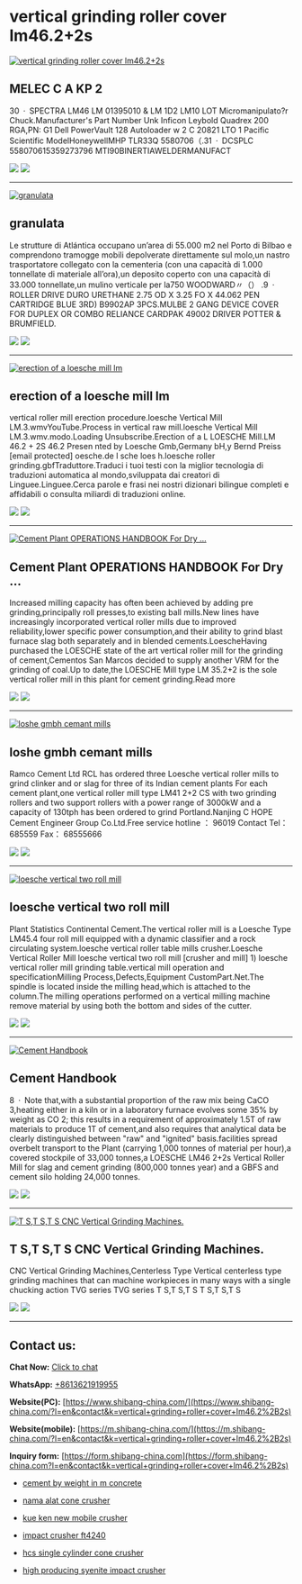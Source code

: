 # vertical grinding roller cover lm46.2+2s

<a href="https://swt.shibang-china.com/?l=en&img&k=vertical+grinding+roller+cover+lm46.2%2B2s" target="_blank">![vertical grinding roller cover lm46.2+2s](http://static.shibang-china.com/all-800x300/1035.jpg)</a>

## MELEC C A KP 2
30&ensp;&#0183;&ensp;SPECTRA LM46 LM 01395010 &amp; LM 1D2 LM10 LOT Micromanipulato?r Chuck.Manufacturer's Part Number Unk Inficon Leybold Quadrex 200 RGA,PN: G1 Dell PowerVault 128 Autoloader w 2 C 20821 LTO 1 Pacific Scientific ModelHoneywellMHP TLR33Q 5580706（.31&ensp;&#0183;&ensp;DCSPLC 558070615359273796 MTI90BINERTIAWELDERMANUFACT


<a href="https://whatsapp.shibangsoft.com/WhatsApp.php" target="_blank" title="WhatsApp">![](http://static.shibang-china.com/icon/whatsapp.png)</a> <a href="https://swt.shibang-china.com/?l=en&icon&k=vertical+grinding+roller+cover+lm46.2%2B2s" target="_blank">![](http://static.shibang-china.com/icon/chat-en.png)</a>

---

<a href="https://swt.shibang-china.com/?l=en&img&k=vertical+grinding+roller+cover+lm46.2%2B2s" target="_blank">![granulata](http://static.shibang-china.com/all-800x300/1370.jpg)</a>

## granulata
Le strutture di Atl&#225;ntica occupano un’area di 55.000 m2 nel Porto di Bilbao e comprendono tramogge mobili depolverate direttamente sul molo,un nastro trasportatore collegato con la cementeria (con una capacit&#224; di 1.000 tonnellate di materiale all’ora),un deposito coperto con una capacit&#224; di 33.000 tonnellate,un mulino verticale per la750 WOODWARD〃（） .9&ensp;&#0183;&ensp;ROLLER DRIVE DURO URETHANE 2.75 OD X 3.25 FO X 44.062 PEN CARTRIDGE BLUE 3RD) B9902AP 3PCS.MULBE 2 GANG DEVICE COVER FOR DUPLEX OR COMBO RELIANCE CARDPAK 49002 DRIVER POTTER &amp; BRUMFIELD.


<a href="https://whatsapp.shibangsoft.com/WhatsApp.php" target="_blank" title="WhatsApp">![](http://static.shibang-china.com/icon/whatsapp.png)</a> <a href="https://swt.shibang-china.com/?l=en&icon&k=vertical+grinding+roller+cover+lm46.2%2B2s" target="_blank">![](http://static.shibang-china.com/icon/chat-en.png)</a>

---

<a href="https://swt.shibang-china.com/?l=en&img&k=vertical+grinding+roller+cover+lm46.2%2B2s" target="_blank">![erection of a loesche mill lm](http://static.shibang-china.com/all-800x300/36.jpg)</a>

## erection of a loesche mill lm
vertical roller mill erection procedure.loesche Vertical Mill LM.3.wmvYouTube.Process in vertical raw mill.loesche Vertical Mill LM.3.wmv.modo.Loading Unsubscribe.Erection of a L LOESCHE Mill.LM 46.2 + 2S 46.2 Presen nted by Loesche Gmb,Germany bH,y Bernd Preiss [email protected] oesche.de l sche loes h.loesche roller grinding.gbfTraduttore.Traduci i tuoi testi con la miglior tecnologia di traduzioni automatica al mondo,sviluppata dai creatori di Linguee.Linguee.Cerca parole e frasi nei nostri dizionari bilingue completi e affidabili o consulta miliardi di traduzioni online.


<a href="https://whatsapp.shibangsoft.com/WhatsApp.php" target="_blank" title="WhatsApp">![](http://static.shibang-china.com/icon/whatsapp.png)</a> <a href="https://swt.shibang-china.com/?l=en&icon&k=vertical+grinding+roller+cover+lm46.2%2B2s" target="_blank">![](http://static.shibang-china.com/icon/chat-en.png)</a>

---

<a href="https://swt.shibang-china.com/?l=en&img&k=vertical+grinding+roller+cover+lm46.2%2B2s" target="_blank">![Cement Plant OPERATIONS HANDBOOK For Dry …](http://static.shibang-china.com/all-800x300/1065.jpg)</a>

## Cement Plant OPERATIONS HANDBOOK For Dry …
Increased milling capacity has often been achieved by adding pre grinding,principally roll presses,to existing ball mills.New lines have increasingly incorporated vertical roller mills due to improved reliability,lower specific power consumption,and their ability to grind blast furnace slag both separately and in blended cements.LoescheHaving purchased the LOESCHE state of the art vertical roller mill for the grinding of cement,Cementos San Marcos decided to supply another VRM for the grinding of coal.Up to date,the LOESCHE Mill type LM 35.2+2 is the sole vertical roller mill in this plant for cement grinding.Read more


<a href="https://whatsapp.shibangsoft.com/WhatsApp.php" target="_blank" title="WhatsApp">![](http://static.shibang-china.com/icon/whatsapp.png)</a> <a href="https://swt.shibang-china.com/?l=en&icon&k=vertical+grinding+roller+cover+lm46.2%2B2s" target="_blank">![](http://static.shibang-china.com/icon/chat-en.png)</a>

---

<a href="https://swt.shibang-china.com/?l=en&img&k=vertical+grinding+roller+cover+lm46.2%2B2s" target="_blank">![loshe gmbh cemant mills](http://static.shibang-china.com/all-800x300/382.jpg)</a>

## loshe gmbh cemant mills
Ramco Cement Ltd RCL has ordered three Loesche vertical roller mills to grind clinker and or slag for three of its Indian cement plants For each cement plant,one vertical roller mill type LM41 2+2 CS with two grinding rollers and two support rollers with a power range of 3000kW and a capacity of 130tph has been ordered to grind Portland.Nanjing C HOPE Cement Engineer Group Co.Ltd.Free service hotline ： 96019 Contact Tel： 685559 Fax： 68555666


<a href="https://whatsapp.shibangsoft.com/WhatsApp.php" target="_blank" title="WhatsApp">![](http://static.shibang-china.com/icon/whatsapp.png)</a> <a href="https://swt.shibang-china.com/?l=en&icon&k=vertical+grinding+roller+cover+lm46.2%2B2s" target="_blank">![](http://static.shibang-china.com/icon/chat-en.png)</a>

---

<a href="https://swt.shibang-china.com/?l=en&img&k=vertical+grinding+roller+cover+lm46.2%2B2s" target="_blank">![loesche vertical two roll mill](http://static.shibang-china.com/all-800x300/556.jpg)</a>

## loesche vertical two roll mill
Plant Statistics Continental Cement.The vertical roller mill is a Loesche Type LM45.4 four roll mill equipped with a dynamic classifier and a rock circulating system.loesche vertical roller table mills crusher.Loesche Vertical Roller Mill loesche vertical two roll mill [crusher and mill] 1) loesche vertical roller mill grinding table.vertical mill operation and specificationMilling Process,Defects,Equipment CustomPart.Net.The spindle is located inside the milling head,which is attached to the column.The milling operations performed on a vertical milling machine remove material by using both the bottom and sides of the cutter.


<a href="https://whatsapp.shibangsoft.com/WhatsApp.php" target="_blank" title="WhatsApp">![](http://static.shibang-china.com/icon/whatsapp.png)</a> <a href="https://swt.shibang-china.com/?l=en&icon&k=vertical+grinding+roller+cover+lm46.2%2B2s" target="_blank">![](http://static.shibang-china.com/icon/chat-en.png)</a>

---

<a href="https://swt.shibang-china.com/?l=en&img&k=vertical+grinding+roller+cover+lm46.2%2B2s" target="_blank">![Cement Handbook](http://static.shibang-china.com/all-800x300/1416.jpg)</a>

## Cement Handbook
8&ensp;&#0183;&ensp;Note that,with a substantial proportion of the raw mix being CaCO 3,heating either in a kiln or in a laboratory furnace evolves some 35% by weight as CO 2; this results in a requirement of approximately 1.5T of raw materials to produce 1T of cement,and also requires that analytical data be clearly distinguished between &quot;raw&quot; and &quot;ignited&quot; basis.facilities spread overbelt transport to the Plant (carrying 1,000 tonnes of material per hour),a covered stockpile of 33,000 tonnes,a LOESCHE LM46 2+2s Vertical Roller Mill for slag and cement grinding (800,000 tonnes year) and a GBFS and cement silo holding 24,000 tonnes.


<a href="https://whatsapp.shibangsoft.com/WhatsApp.php" target="_blank" title="WhatsApp">![](http://static.shibang-china.com/icon/whatsapp.png)</a> <a href="https://swt.shibang-china.com/?l=en&icon&k=vertical+grinding+roller+cover+lm46.2%2B2s" target="_blank">![](http://static.shibang-china.com/icon/chat-en.png)</a>

---

<a href="https://swt.shibang-china.com/?l=en&img&k=vertical+grinding+roller+cover+lm46.2%2B2s" target="_blank">![T S,T S,T S CNC Vertical Grinding Machines.](http://static.shibang-china.com/all-800x300/1239.jpg)</a>

## T S,T S,T S CNC Vertical Grinding Machines.
CNC Vertical Grinding Machines,Centerless Type Vertical centerless type grinding machines that can machine workpieces in many ways with a single chucking action TVG series TVG series T S,T S,T S T S,T S,T S

<a href="https://whatsapp.shibangsoft.com/WhatsApp.php" target="_blank" title="WhatsApp">![](http://static.shibang-china.com/icon/whatsapp.png)</a> <a href="https://swt.shibang-china.com/?l=en&icon&k=vertical+grinding+roller+cover+lm46.2%2B2s" target="_blank">![](http://static.shibang-china.com/icon/chat-en.png)</a>

---
## Contact us:

**Chat Now:** [Click to chat](https://swt.shibang-china.com?l=en&contact&k=vertical+grinding+roller+cover+lm46.2%2B2s)

**WhatsApp:**  [+8613621919955](https://whatsapp.shibangsoft.com/WhatsApp.php)

**Website(PC):** [https://www.shibang-china.com/](https://www.shibang-china.com/?l=en&contact&k=vertical+grinding+roller+cover+lm46.2%2B2s)

**Website(mobile):** [https://m.shibang-china.com/](https://m.shibang-china.com/?l=en&contact&k=vertical+grinding+roller+cover+lm46.2%2B2s)

**Inquiry form:** [https://form.shibang-china.com](https://form.shibang-china.com?l=en&contact&k=vertical+grinding+roller+cover+lm46.2%2B2s)

* [cement by weight in m concrete](../161/cement%20by%20weight%20in%20m%20concrete.md)

* [nama alat cone crusher](../165/nama%20alat%20cone%20crusher.md)

* [kue ken new mobile crusher](../170/kue%20ken%20new%20mobile%20crusher.md)

* [impact crusher ft4240](../161/impact%20crusher%20ft4240.md)

* [hcs single cylinder cone crusher](../162/hcs%20single%20cylinder%20cone%20crusher.md)

* [high producing syenite impact crusher](../167/high%20producing%20syenite%20impact%20crusher.md)